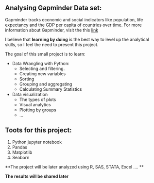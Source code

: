 Analysing Gapminder Data set:
---

Gapminder tracks economic and social indicators like population, life expectancy and the GDP per capita of countries over time. For more information about Gapminder, visit the this [link](https://www.gapminder.org/data/)

I believe that __learning by doing__ is the best way to level up the analytical skills, so I feel the need to present this project.

The goal of this small project is to learn:

  - Data Wrangling with Python: 
       - Selecting and filtering.
       - Creating new variables
       - Sorting
       - Grouping and aggregating
       - Calculating Summary Statistics
  - Data visualization 
    -  The types of plots
    -  Visual analytics
    -  Plotting by groups
    -  ...


Toots for this project:
---

  1. Python jupyter notebook
  2. Pandas 
  3. Matplotlib
  4. Seaborn

**The project will be later analyzed using R, SAS, STATA, Excel .... ** 

**The results will be shared later**
